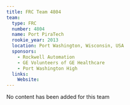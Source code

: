 ```yaml
---
title: FRC Team 4804
team:
  type: FRC
  number: 4804
  name: Port PiraTech
  rookie_year: 2013
  location: Port Washington, Wisconsin, USA
  sponsors:
    - Rockwell Automation
    - GE Volunteers of GE Healthcare
    - Port Washington High
  links:
    Website: 
---
```

No content has been added for this team